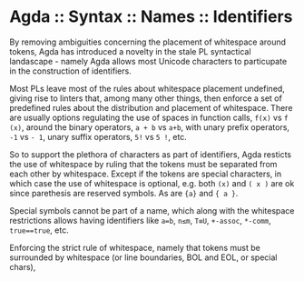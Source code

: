 # Agda :: Syntax :: Names :: Identifiers

By removing ambiguities concerning the placement of whitespace around tokens, Agda has introduced a novelty in the stale PL syntactical landascape - namely Agda allows most Unicode characters to particupate in the construction of identifiers.

Most PLs leave most of the rules about whitespace placement undefined, giving rise to linters that, among many other things, then enforce a set of predefined rules about the distribution and placement of whitespace. There are usually options regulating the use of spaces in function calls, `f(x)` vs `f (x)`, around the binary operators, `a + b` vs `a+b`, with unary prefix operators, `-1` vs `- 1`, unary suffix operators, `5!` vs `5 !`, etc.

So to support the plethora of characters as part of identifiers, Agda resticts the use of whitespace by ruling that the tokens must be separated from each other by whitespace. Except if the tokens are special characters, in which case the use of whitespace is optional, e.g. both `(x)` and `( x )` are ok since parethesis are reserved symbols. As are `{a}` and `{ a }`.

Special symbols cannot be part of a name, which along with the whitespace restrictions allows having identifiers like `a=b`, `n≤m`, `T≡U`, `+-assoc`, `*-comm`, `true==true`, etc.


Enforcing the strict rule of whitespace, namely that tokens must be surrounded by whitespace (or line boundaries, BOL and EOL, or special chars), 
